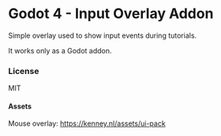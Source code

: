 # Godot 4 - Input Overlay Addon

Simple overlay used to show input events during tutorials.

It works only as a Godot addon.

### License

MIT

#### Assets

Mouse overlay: https://kenney.nl/assets/ui-pack